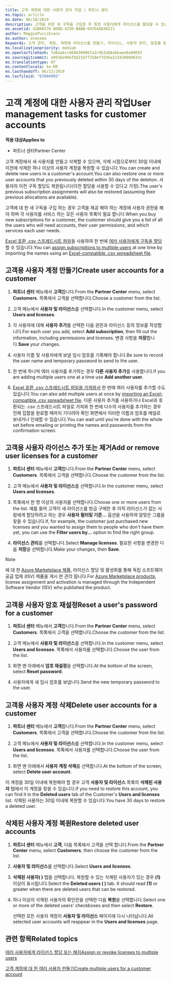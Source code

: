 ```yaml
---
title: 고객 계정에 대한 사용자 관리 작업 | 파트너 센터
ms.topic: article
ms.date: 06/10/2019
description: 고객을 위한 새 구독을 구입한 후 특정 사용자에게 라이선스를 할당할 수 있습니다.
ms.assetid: 41B06576-8DDD-435D-BABB-697D4AD30213
author: MaggiePucciEvans
ms.author: evansma
Keywords: 고객 관리, 계정, 계정에 라이선스를 만들기, 라이선스, 사용자 관리, 암호를 할당, 암호 재설정, 암호 변경
ms.localizationpriority: medium
ms.openlocfilehash: fa8aabcc668630906fa2c9b3a88abbaee8a89693
ms.sourcegitcommit: a9916e90efbb21bff250effd36a213420889633c
ms.translationtype: HT
ms.contentlocale: ko-KR
ms.lasthandoff: 06/13/2019
ms.locfileid: "67044992"
---
```

# <a name="user-management-tasks-for-customer-accounts"></a><span data-ttu-id="e9450-104">고객 계정에 대한 사용자 관리 작업</span><span class="sxs-lookup"><span data-stu-id="e9450-104">User management tasks for customer accounts</span></span>

<span data-ttu-id="e9450-105">**적용 대상**</span><span class="sxs-lookup"><span data-stu-id="e9450-105">**Applies to**</span></span>

-  <span data-ttu-id="e9450-106">파트너 센터</span><span class="sxs-lookup"><span data-stu-id="e9450-106">Partner Center</span></span>

<span data-ttu-id="e9450-107">고객 계정에서 새 사용자를 만들고 삭제할 수 있으며, 삭제 시점으로부터 30일 이내에 이전에 삭제한 하나 이상의 사용자 계정을 복원할 수 있습니다.</span><span class="sxs-lookup"><span data-stu-id="e9450-107">You can create and delete new users in a customer's account.You can also restore one or more user accounts that you previously deleted within 30 days of the deletion.</span></span> <span data-ttu-id="e9450-108">사용자의 이전 구독 할당도 복원됩니다(이전 할당을 사용할 수 있다고 가정).</span><span class="sxs-lookup"><span data-stu-id="e9450-108">The user's previous subscription assignments will also be restored (assuming their previous allocations are available).</span></span>

<span data-ttu-id="e9450-109">고객에 대 한 새 구독을 구입 하는 경우 고객을 제공 해야 하는 계정에 사용자 권한을 해야 하며 각 사용자를 서비스 하는 모든 사용자 목록이 필요 합니다.</span><span class="sxs-lookup"><span data-stu-id="e9450-109">When you buy new subscriptions for a customer, the customer should give you a list of all the users who will need accounts, their user permissions, and which services each user needs.</span></span>  

<span data-ttu-id="e9450-110">[Excel 호환 .csv 스프레드시트 파일](adding-multiple-users-to-a-customer-account.md)을 사용하여 한 번에 [여러 사용자에게 구독을 할당](bulk-license-provisioning-for-multiple-users.md)할 수 있습니다.</span><span class="sxs-lookup"><span data-stu-id="e9450-110">You can [assign subscriptions to multiple users](bulk-license-provisioning-for-multiple-users.md) at one time by importing the names using an [Excel-compatible .csv spreadsheet file](adding-multiple-users-to-a-customer-account.md).</span></span>

<a href="" id="createuseraccounts"></a>

## <a name="create-user-accounts-for-a-customer"></a><span data-ttu-id="e9450-111">고객용 사용자 계정 만들기</span><span class="sxs-lookup"><span data-stu-id="e9450-111">Create user accounts for a customer</span></span>

1.  <span data-ttu-id="e9450-112">**파트너 센터** 메뉴에서 **고객**합니다.</span><span class="sxs-lookup"><span data-stu-id="e9450-112">From the **Partner Center** menu, select **Customers**.</span></span> <span data-ttu-id="e9450-113">목록에서 고객을 선택합니다.</span><span class="sxs-lookup"><span data-stu-id="e9450-113">Choose a customer from the list.</span></span>

2.  <span data-ttu-id="e9450-114">고객 메뉴에서 **사용자 및 라이선스**를 선택합니다.</span><span class="sxs-lookup"><span data-stu-id="e9450-114">In the customer menu, select **Users and licenses**.</span></span>

3.  <span data-ttu-id="e9450-115">각 사용자에 대해 **사용자 추가**를 선택한 다음 권한과 라이선스 등의 정보를 작성합니다.</span><span class="sxs-lookup"><span data-stu-id="e9450-115">For each user you add, select **Add subscription**, then fill out the information, including permissions and licenses.</span></span> <span data-ttu-id="e9450-116">변경 사항을 **저장**합니다.</span><span class="sxs-lookup"><span data-stu-id="e9450-116">**Save** your changes.</span></span>

4.  <span data-ttu-id="e9450-117">사용자 이름 및 사용자에게 보낼 임시 암호를 기록해야 합니다.</span><span class="sxs-lookup"><span data-stu-id="e9450-117">Be sure to record the user name and temporary password to send to the user.</span></span>

5.  <span data-ttu-id="e9450-118">한 번에 하나씩 여러 사용자를 추가하는 경우 **다른 사용자 추가**를 사용합니다.</span><span class="sxs-lookup"><span data-stu-id="e9450-118">If you are adding multiple users one at a time use **Add another user**.</span></span>

6. <span data-ttu-id="e9450-119">[Excel 호환 .csv 스프레드시트 파일을 가져와서](adding-multiple-users-to-a-customer-account.md) 한 번에 여러 사용자를 추가할 수도 있습니다.</span><span class="sxs-lookup"><span data-stu-id="e9450-119">You can also add multiple users at once by [importing an Excel-compatible .csv spreadsheet file](adding-multiple-users-to-a-customer-account.md).</span></span> <span data-ttu-id="e9450-120">다른 사용자 추가를 사용하거나 Excel과 호환되는 .csv 스프레드시트 파일로 가져와 한 번에 다수의 사용자를 추가하는 경우 전체 집합을 완료할 때까지 기다려야 확인 화면에서 이러한 이름과 암호를 메일로 보내거나 인쇄할 수 있습니다.</span><span class="sxs-lookup"><span data-stu-id="e9450-120">You can wait until you're done with the whole set before emailing or printing the names and passwords from the confirmation screen.</span></span>

<a href="" id="userlicensing"></a>

## <a name="add-or-remove-user-licenses-for-a-customer"></a><span data-ttu-id="e9450-121">고객용 사용자 라이선스 추가 또는 제거</span><span class="sxs-lookup"><span data-stu-id="e9450-121">Add or remove user licenses for a customer</span></span>

1.  <span data-ttu-id="e9450-122">**파트너 센터** 메뉴에서 **고객**합니다.</span><span class="sxs-lookup"><span data-stu-id="e9450-122">From the **Partner Center** menu, select **Customers**.</span></span> <span data-ttu-id="e9450-123">목록에서 고객을 선택합니다.</span><span class="sxs-lookup"><span data-stu-id="e9450-123">Choose the customer from the list.</span></span>

2.  <span data-ttu-id="e9450-124">고객 메뉴에서 **사용자 및 라이선스**를 선택합니다.</span><span class="sxs-lookup"><span data-stu-id="e9450-124">In the customer menu, select **Users and licenses**.</span></span>

3.  <span data-ttu-id="e9450-125">목록에서 한 명 이상의 사용자를 선택합니다.</span><span class="sxs-lookup"><span data-stu-id="e9450-125">Choose one or more users from the list.</span></span> <span data-ttu-id="e9450-126">예를 들어 고객이 새 라이선스를 방금 구매한 후 아직 라이선스가 없는 사람에게 할당하려고 하는 경우 **사용자 필터링 기준...** 옵션을 사용하여 알맞은 그룹을 찾을 수 있습니다.</span><span class="sxs-lookup"><span data-stu-id="e9450-126">If, for example, the customer just purchased new licenses and you wanted to assign them to people who don't have them yet, you can use the **Filter users by...** option to find the right group.</span></span>

4.  <span data-ttu-id="e9450-127">**라이선스 관리**를 선택합니다.</span><span class="sxs-lookup"><span data-stu-id="e9450-127">Select **Manage licenses**.</span></span> <span data-ttu-id="e9450-128">필요한 사항을 변경한 다음 **저장**을 선택합니다.</span><span class="sxs-lookup"><span data-stu-id="e9450-128">Make your changes, then **Save**.</span></span>

> [!NOTE]
> <span data-ttu-id="e9450-129">에 대 한 [Azure Marketplace 제품](sell-marketplace-products.md), 라이선스 할당 및 활성화를 통해 독립 소프트웨어 공급 업체 (ISV) 제품을 게시 한 관리 됩니다.</span><span class="sxs-lookup"><span data-stu-id="e9450-129">For [Azure Marketplace products](sell-marketplace-products.md), license assignment and activation is managed through the Independent Software Vendor (ISV) who published the product.</span></span>

<a href="" id="resetpassword"></a>

## <a name="reset-a-users-password-for-a-customer"></a><span data-ttu-id="e9450-130">고객용 사용자 암호 재설정</span><span class="sxs-lookup"><span data-stu-id="e9450-130">Reset a user's password for a customer</span></span>

1.  <span data-ttu-id="e9450-131">**파트너 센터** 메뉴에서 **고객**합니다.</span><span class="sxs-lookup"><span data-stu-id="e9450-131">From the **Partner Center** menu, select **Customers**.</span></span> <span data-ttu-id="e9450-132">목록에서 고객을 선택합니다.</span><span class="sxs-lookup"><span data-stu-id="e9450-132">Choose the customer from the list.</span></span>

2.  <span data-ttu-id="e9450-133">고객 메뉴에서 **사용자 및 라이선스**를 선택합니다.</span><span class="sxs-lookup"><span data-stu-id="e9450-133">In the customer menu, select **Users and licenses**.</span></span> <span data-ttu-id="e9450-134">목록에서 사용자를 선택합니다.</span><span class="sxs-lookup"><span data-stu-id="e9450-134">Choose the user from the list.</span></span>

3.  <span data-ttu-id="e9450-135">화면 맨 아래에서 **암호 재설정**을 선택합니다.</span><span class="sxs-lookup"><span data-stu-id="e9450-135">At the bottom of the screen, select **Reset password**.</span></span> 

4.  <span data-ttu-id="e9450-136">사용자에게 새 임시 암호를 보냅니다.</span><span class="sxs-lookup"><span data-stu-id="e9450-136">Send the new temporary password to the user.</span></span>

<a href="" id="deleteuseraccounts"></a>

## <a name="delete-user-accounts-for-a-customer"></a><span data-ttu-id="e9450-137">고객용 사용자 계정 삭제</span><span class="sxs-lookup"><span data-stu-id="e9450-137">Delete user accounts for a customer</span></span>

1.  <span data-ttu-id="e9450-138">**파트너 센터** 메뉴에서 **고객**합니다.</span><span class="sxs-lookup"><span data-stu-id="e9450-138">From the **Partner Center** menu, select **Customers**.</span></span> <span data-ttu-id="e9450-139">목록에서 고객을 선택합니다.</span><span class="sxs-lookup"><span data-stu-id="e9450-139">Choose the customer from the list.</span></span>

2.  <span data-ttu-id="e9450-140">고객 메뉴에서 **사용자 및 라이선스**를 선택합니다.</span><span class="sxs-lookup"><span data-stu-id="e9450-140">In the customer menu, select **Users and licenses**.</span></span> <span data-ttu-id="e9450-141">목록에서 사용자를 선택합니다.</span><span class="sxs-lookup"><span data-stu-id="e9450-141">Choose the user from the list.</span></span>

3.  <span data-ttu-id="e9450-142">화면 맨 아래에서 **사용자 계정 삭제**를 선택합니다.</span><span class="sxs-lookup"><span data-stu-id="e9450-142">At the bottom of the screen, select **Delete user account**.</span></span>

<span data-ttu-id="e9450-143">이 계정을 30일 이내에 복원해야 할 경우 고객 **사용자 및 라이선스** 목록의 **삭제된 사용자** 탭에서 이 계정을 찾을 수 있습니다.</span><span class="sxs-lookup"><span data-stu-id="e9450-143">If you need to restore this account, you can find it in the **Deleted users** tab of the Customer's **Users and licenses** list.</span></span> <span data-ttu-id="e9450-144">삭제된 사용자는 30일 이내에 복원할 수 있습니다.</span><span class="sxs-lookup"><span data-stu-id="e9450-144">You have 30 days to restore a deleted user.</span></span>

<a href="" id="restoreuseraccounts"></a>

## <a name="restore-deleted-user-accounts"></a><span data-ttu-id="e9450-145">삭제된 사용자 계정 복원</span><span class="sxs-lookup"><span data-stu-id="e9450-145">Restore deleted user accounts</span></span>

1.  <span data-ttu-id="e9450-146">**파트너 센터** 메뉴에서 **고객**, 다음 목록에서 고객을 선택 합니다.</span><span class="sxs-lookup"><span data-stu-id="e9450-146">From the **Partner Center** menu, select **Customers**, then choose the customer from the list.</span></span>

2.  <span data-ttu-id="e9450-147">**사용자 및 라이선스**를 선택합니다.</span><span class="sxs-lookup"><span data-stu-id="e9450-147">Select **Users and licenses**.</span></span>

3.  <span data-ttu-id="e9450-148">**삭제된 사용자( )** 탭을 선택합니다. 복원할 수 있는 삭제된 사용자가 있는 경우 **(1)** 이상이 표시됩니다.</span><span class="sxs-lookup"><span data-stu-id="e9450-148">Select the **Deleted users ( )** tab. It should read **(1)** or greater when there are deleted users that can be restored.</span></span>

4.  <span data-ttu-id="e9450-149">하나 이상의 삭제된 사용자의 확인란을 선택한 다음 **복원**을 선택합니다.</span><span class="sxs-lookup"><span data-stu-id="e9450-149">Select one or more of the deleted users' checkboxes and then select **Restore**.</span></span>

    <span data-ttu-id="e9450-150">선택한 모든 사용자 계정이 **사용자 및 라이선스** 페이지에 다시 나타납니다.</span><span class="sxs-lookup"><span data-stu-id="e9450-150">All selected user accounts will reappear in the **Users and licenses** page.</span></span>

## <a name="related-topics"></a><span data-ttu-id="e9450-151">관련 항목</span><span class="sxs-lookup"><span data-stu-id="e9450-151">Related topics</span></span>


[<span data-ttu-id="e9450-152">여러 사용자에게 라이선스 할당 또는 해지</span><span class="sxs-lookup"><span data-stu-id="e9450-152">Assign or revoke licenses to multiple users</span></span>](bulk-license-provisioning-for-multiple-users.md)

[<span data-ttu-id="e9450-153">고객 계정에 대 한 여러 사용자 만들기</span><span class="sxs-lookup"><span data-stu-id="e9450-153">Create multiple users for a customer account</span></span>](adding-multiple-users-to-a-customer-account.md)